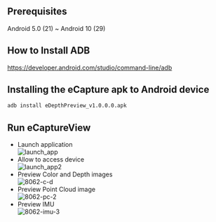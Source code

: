 ## Prerequisites 
Android 5.0 (21) ~ Android 10 (29)  

## How to Install ADB
https://developer.android.com/studio/command-line/adb

## Installing the eCapture apk to Android device
```sh 
adb install eDepthPreview_v1.0.0.0.apk
```
## Run eCaptureView  
- Launch application  
![launch_app](https://user-images.githubusercontent.com/13328289/122704467-619c0e80-d286-11eb-8004-bec5e43314c7.png)
- Allow to access device  
![launch_app2](https://user-images.githubusercontent.com/13328289/122704472-6365d200-d286-11eb-9a54-a417fecfd25b.png)
- Preview Color and Depth images  
![8062-c-d](https://user-images.githubusercontent.com/13328289/122704533-82646400-d286-11eb-9d23-69e81960ed81.png)
- Preview Point Cloud image  
![8062-pc-2](https://user-images.githubusercontent.com/13328289/122704558-8d1ef900-d286-11eb-864c-231cb06dfc60.png)
- Preview IMU  
![8062-imu-3](https://user-images.githubusercontent.com/13328289/122704577-960fca80-d286-11eb-92ba-704804029342.png)

